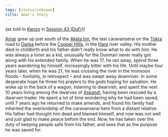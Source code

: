 ```yaml
---
tags: [status/unknown]
title: Amar's Story
---
```


(as told to [Kenzo](<../../../people/pcs/dunmar-fellowship/kenzo.md>) in [Session 43 (DuFr)](<../session-notes/session-43-dufr.md>))

[Amar](<../../../people/dunmari/amar.md>) grew up just south of the [Akela Inn](<../../../gazetteer/greater-dunmar/realms/dunmar/central-dunmar/akela-inn.md>), the last caravanserai on the [Tokra](<../../../gazetteer/greater-dunmar/realms/dunmar/central-dunmar/tokra/tokra.md>) road to [Darba](<../../../gazetteer/greater-dunmar/realms/dunmar/coastal-dunmar/darba/darba.md>) before the [Copper Hills](<../../../gazetteer/greater-dunmar/darba-highlands/copper-hills.md>), in the [Hara](<../../../gazetteer/greater-dunmar/rivers/hara-watershed/hara.md>) river valley. His mother died in childbirth and his father didn’t really know what to do with him. He was always a loner as a kid, unusually for the Dunmari never really got along with his extended family. When he was 17, he ran away, spend three years wandering by himself, increasingly bitter with his life. Until maybe four years later, when he was 21, he was crossing the river in the monsoon floods – foolishly, in retrospect – and was swept away downriver. In some desperate hope he threw his prayers to the gods hoping for salvation. He woke up in the back of a wagon, listening to dwarvish, and spent the next 10 years living among the dwarves of [Askandi](<../../../gazetteer/greater-dunmar/realms/dunmar/central-dunmar/askandi.md>), having been rescued by a dwarven trader. He spent a lot of time wondering why he had been saved, until 7 years ago he returned to make amends, and found his family had inherited the overlordship of the caravanserai here from a distant relative. His father had thought him dead and blamed himself, and now was not well and just glad to make peace before the end. Now, he has taken over the duty of keeping people safe from his father, and sees that as the purpose he was saved for. 